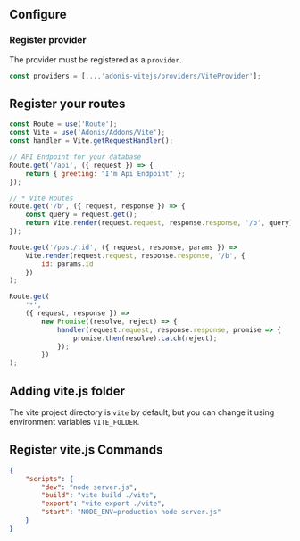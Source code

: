 ## Configure

### Register provider

The provider must be registered as a `provider`.

```javascript
const providers = [...,'adonis-vitejs/providers/ViteProvider'];
```

## Register your routes

```javascript
const Route = use('Route');
const Vite = use('Adonis/Addons/Vite');
const handler = Vite.getRequestHandler();

// API Endpoint for your database
Route.get('/api', ({ request }) => {
	return { greeting: "I'm Api Endpoint" };
});

// * Vite Routes
Route.get('/b', ({ request, response }) => {
	const query = request.get();
	return Vite.render(request.request, response.response, '/b', query);
});

Route.get('/post/:id', ({ request, response, params }) =>
	Vite.render(request.request, response.response, '/b', {
		id: params.id
	})
);

Route.get(
	'*',
	({ request, response }) =>
		new Promise((resolve, reject) => {
			handler(request.request, response.response, promise => {
				promise.then(resolve).catch(reject);
			});
		})
);
```

## Adding vite.js folder

The vite project directory is `vite` by default, but you can change it using environment variables `VITE_FOLDER`.

## Register vite.js Commands

```json
{
	"scripts": {
		"dev": "node server.js",
		"build": "vite build ./vite",
		"export": "vite export ./vite",
		"start": "NODE_ENV=production node server.js"
	}
}
```
